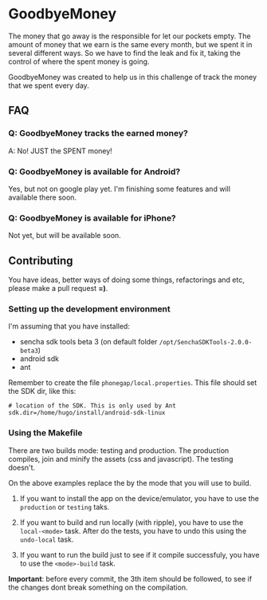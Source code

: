 # GoodbyeMoney

The money that go away is the responsible for let our pockets empty. The amount
of money that we earn is the same every month, but we spent it in several
different ways. So we have to find the leak and fix it, taking the control of
where the spent money is going.

GoodbyeMoney was created to help us in this challenge of track the money that we
spent every day.

## FAQ

### Q: GoodbyeMoney tracks the earned money?

A: No! JUST the SPENT money!

### Q: GoodbyeMoney is available for Android?

Yes, but not on google play yet. I'm finishing some features and will available
there soon.

### Q: GoodbyeMoney is available for iPhone?

Not yet, but will be available soon.


## Contributing

You have ideas, better ways of doing some things, refactorings and etc, please
make a pull request **=)**.

### Setting up the development environment

I'm assuming that you have installed:

- sencha sdk tools beta 3 (on default folder `/opt/SenchaSDKTools-2.0.0-beta3`)
- android sdk
- ant

Remember to create the file `phonegap/local.properties`. This file should set
the SDK dir, like this:

    # location of the SDK. This is only used by Ant
    sdk.dir=/home/hugo/install/android-sdk-linux

### Using the Makefile

There are two builds mode: testing and production. The production compiles, join and minify the assets (css and javascript). The testing doesn't.

On the above examples replace the **<mode>** by the mode that you will use to build.

1. If you want to install the app on the device/emulator, you have to use the `production` or `testing` taks.

2. If you want to build and run locally (with ripple), you have to use the `local-<mode>` task. After do the tests, you have to undo this using the `undo-local` task.

3. If you want to run the build just to see if it compile successfuly, you have to use the `<mode>-build` task.

**Important**: before every commit, the 3th item should be followed, to see if the changes dont break something on the compilation.